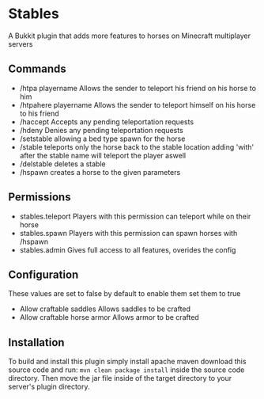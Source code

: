 Stables
=============

A Bukkit plugin that adds more features to horses on Minecraft multiplayer servers

## Commands ##
* /htpa playername      Allows the sender to teleport his friend on his horse to him
* /htpahere playername  Allows the sender to teleport himself on his horse to his friend
* /haccept              Accepts any pending teleportation requests
* /hdeny                Denies any pending teleportation requests
* /setstable            allowing a bed type spawn for the horse
* /stable               teleports only the horse back to the stable location adding 'with' after the stable name will teleport the player aswell
* /delstable            deletes a stable
* /hspawn               creates a horse to the given parameters

## Permissions ##
* stables.teleport        Players with this permission can teleport while on their horse
* stables.spawn           Players with this permission can spawn horses with /hspawn
* stables.admin           Gives full access to all features, overides the config

## Configuration ##
These values are set to false by default to enable them set them to true
* Allow craftable saddles       Allows saddles to be crafted
* Allow craftable horse armor   Allows armor to be crafted


## Installation ##
To build and install this plugin simply install apache maven download this source code and run:
```mvn clean package install```
inside the source code directory. Then move the jar file inside of the target directory to your server's plugin directory.


